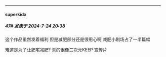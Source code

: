 ﻿
*****

####  superkidx  
##### 47#       发表于 2024-7-24 20:38

这个作品虽然发着福利 但是减肥部分还是很用心啊 减肥小剧场占了一半篇幅

难道是为了让肥宅减肥? 真的很像二次元KEEP 宣传片


